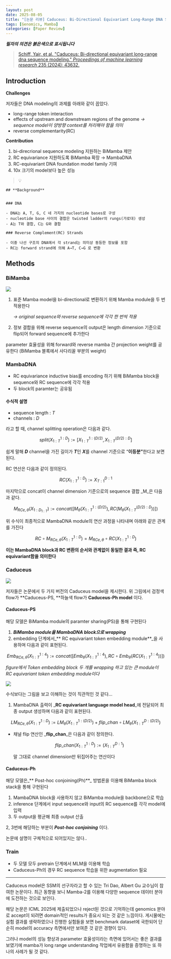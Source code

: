```yaml
---
layout: post
date: 2025-08-05
title: "[논문 리뷰] Caduceus: Bi-Directional Equivariant Long-Range DNA Sequence Modeling"
tags: [Genomics, Mamba]
categories: [Paper Review]
---
```


<span class="notion-red">_**필자의 의견은 붉은색으로 표시됩니다**_</span>


> [Schiff, Yair, et al. "Caduceus: Bi-directional equivariant long-range dna sequence modeling." ](https://pmc.ncbi.nlm.nih.gov/articles/PMC12189541/)[_Proceedings of machine learning research_](https://pmc.ncbi.nlm.nih.gov/articles/PMC12189541/)[ 235 (2024): 43632.](https://pmc.ncbi.nlm.nih.gov/articles/PMC12189541/)



## Introduction


**Challenges**


저자들은 DNA modeling의 과제를 아래와 같이 꼽았다.

- long-range token interaction
- effects of upstream and downstream regions of the genome 
_→ sequence model이 양방향 context를 처리해야 함을 의미_
- reverse complementarity(RC)

**Contribution**

1. bi-direcrional sequence modeling 지원하는 BiMamba 제안
1. RC equivariance 지원하도록 BiMamba 확장 → MambaDNA
1. RC-equivariant DNA foundation model family 기여
1. 10x 크기의 model보다 높은 성능

> 💡 


	## **Background**


	### DNA

	- DNA는 A, T, G, C 네 가지의 nucleotide bases로 구성
	- nucleotide base 사이의 결합은 twisted ladder의 rungs(가로대) 생성
	- A는 T와 결합, C는 G와 결합

	### Reverse Complement(RC) Strands

	- 이중 나선 구조의 DNA에서 각 strand는 의미상 동등한 정보를 포함
	- RC는 forward strand에 의해 A→T, C→G 로 변환


## Methods



### BiMamba


![](https://prod-files-secure.s3.us-west-2.amazonaws.com/542b861c-36a8-4051-84e5-8804b6728dba/2c247d59-7815-4980-99f0-8f0d21f445a7/image.png?X-Amz-Algorithm=AWS4-HMAC-SHA256&X-Amz-Content-Sha256=UNSIGNED-PAYLOAD&X-Amz-Credential=ASIAZI2LB4666FVDPLZL%2F20251003%2Fus-west-2%2Fs3%2Faws4_request&X-Amz-Date=20251003T170112Z&X-Amz-Expires=3600&X-Amz-Security-Token=IQoJb3JpZ2luX2VjELH%2F%2F%2F%2F%2F%2F%2F%2F%2F%2FwEaCXVzLXdlc3QtMiJGMEQCIC4q%2B3zISgliSwmlXT59%2FCFrNpQu3jlXlSwbrQarA8WGAiAsNP%2BuO2hwk9K3ePEk%2Fi4HZta%2FPMx%2Bh8R3r13IRefI9Sr%2FAwhKEAAaDDYzNzQyMzE4MzgwNSIMNdoUycnRRbkGNNAWKtwDDKs4dr7t3aw1bjbgShlzfELf1x6Zsyzstcq4HroPddLmoJPxhQhFG6htlOsN7Od4armdM8X58mzYGsNYW6qpUJuuiKuGRV6ZFNbPDOpV0nJNIMVeyQ12uCRUp9sC6wQGNEOQAOidpygjVMUvaSOVvsRx3GLLbs3LGpSwdchO5zxqvKU2XMpz%2BqeA%2FUYlmhpMzBm7b8f5ZE9Dv4GBq6IiqtJJfUtjds664hV%2FZUxwHNLRkmJCKREEYsO4psW9Z6VMggE1DhjBXYUXYF%2FdZP2Dblu30BH7c9yQVzer3j3pABP0rx8VpaCHuQ7N6aHFR4NsEB2eKeKRfPTzDdbmMVdSMoXLgxKZTz2hkubz8GmkDlk3K2pmwzoy91NRJNFx1wJTiBXSol%2FPwXl1LzfEdouupulg9jyItb0%2BAKiMmS%2FusMV4hqvCcjHid8mJ9S0mZU0r4V8fioFm5QgN11gqWthGmbQHIDGuhGuFCM1XxKRDgLAP%2BF2E7QOt4D0Pn79Uq%2FPABnWnUVpqTMA%2BTehHpU4bxmpqbkbwAImpAiWlxHsWvGCGeF%2Fbl7oOrq2qML8GlsDEpn6WBGi2V5nK4zmQ0Hoa9rmucR05%2BW2Bwp%2FjTy671d%2BvGMqHzuR%2FxQHs%2F5EwzPb%2FxgY6pgF1kK31fSm2A%2FwouCnXjWQJAS7nk2Zv4h0FEMPswYRhhmAvSSDzIHUUMqAXEecyUYYpj%2BY1FYsyJQwM7ERrUvd%2Fsam2RtNFlfhus17L5NwZGec108VMzV5%2B0v4QeVG52VztQoSWTKSWvblcclH1ABomdlgVkIEMMCiUo82V188CkocRrIdIOJEk69NZV1INt7Bf6%2Fakh7B%2FKix%2BhQvyphhPiHXJM26x&X-Amz-Signature=a54c17a25a6e75254abe6aa20920c3cd446439eadb0ac9d153bcc9fef99be0c3&X-Amz-SignedHeaders=host&x-amz-checksum-mode=ENABLED&x-id=GetObject)

1. 표준 Mamba model을 bi-directional로 변환하기 위해 Mamba module을 두 번 적용한다

	_→ original sequence와 reverse sequence에 각각 한 번씩 적용_

1. 정보 결합을 위해 reverse sequence의 output은 length dimension 기준으로 flip되어 forward sequence에 추가한다

parameter 효율성을 위해 forward와 reverse mamba 간 projection weight를 공유한다 (BiMamba 블록에서 사다리꼴 부분의 weight)



### MambaDNA

- RC equivariance inductive bias를 encoding 하기 위해 BiMamba block을 sequence와 RC sequence에 각각 적용
- 두 block의 paramter는 공유됨


#### 수식적 설명

- sequence length : _T_
- channels : _D_

라고 할 때,  channel splitting operation은 다음과 같다.


$$
split(X^{1:D}_{1:T}):=[X^{1:(D/2)}_{1:T},X^{(D/2):D}_{1:T}]
$$


<span class="notion-red">쉽게 말해 </span><span class="notion-red">_**D**_</span><span class="notion-red"> channel을 가진 길이가 </span><span class="notion-red">_**T**_</span><span class="notion-red">인 </span><span class="notion-red">_**X**_</span><span class="notion-red">를 channel 기준으로 “</span><span class="notion-red">**이등분”**</span><span class="notion-red">한다고 보면 된다.</span>


RC 연산은 다음과 같이 정의된다.


$$
RC(X^{1:D}_{1:T}):=X^{D:1}_{T:1}
$$


마지막으로 concat이 channel dimension 기준으로의 sequence 결합 _M_은 다음과 같다.


$$
M_{RCe,\theta}(X_{1:D_{1:T}}):=concat([M_{\theta}(X^{1:(D/2)}_{1:T}),RC(M_{\theta}(X^{(D/2):D}_{1:T}))])
$$


위 수식이 최종적으로 MambaDNA module의 연산 과정을 나타내며 아래와 같은 관계를 가진다


$$
RC\circ M_{RCe,\theta}(X^{1:D}_{1:T}) = M_{RCe,\theta} \circ RC(X^{1:D}_{1:T})
$$


**이는 MambaDNA block과 RC 변환의 순서와 관계없이 동일한 결과 즉, RC equivariant함을 의미한다**



### Caduceus


![](https://prod-files-secure.s3.us-west-2.amazonaws.com/542b861c-36a8-4051-84e5-8804b6728dba/f94a60d7-8145-473b-aef9-7c68d3ec604a/image.png?X-Amz-Algorithm=AWS4-HMAC-SHA256&X-Amz-Content-Sha256=UNSIGNED-PAYLOAD&X-Amz-Credential=ASIAZI2LB4666FVDPLZL%2F20251003%2Fus-west-2%2Fs3%2Faws4_request&X-Amz-Date=20251003T170112Z&X-Amz-Expires=3600&X-Amz-Security-Token=IQoJb3JpZ2luX2VjELH%2F%2F%2F%2F%2F%2F%2F%2F%2F%2FwEaCXVzLXdlc3QtMiJGMEQCIC4q%2B3zISgliSwmlXT59%2FCFrNpQu3jlXlSwbrQarA8WGAiAsNP%2BuO2hwk9K3ePEk%2Fi4HZta%2FPMx%2Bh8R3r13IRefI9Sr%2FAwhKEAAaDDYzNzQyMzE4MzgwNSIMNdoUycnRRbkGNNAWKtwDDKs4dr7t3aw1bjbgShlzfELf1x6Zsyzstcq4HroPddLmoJPxhQhFG6htlOsN7Od4armdM8X58mzYGsNYW6qpUJuuiKuGRV6ZFNbPDOpV0nJNIMVeyQ12uCRUp9sC6wQGNEOQAOidpygjVMUvaSOVvsRx3GLLbs3LGpSwdchO5zxqvKU2XMpz%2BqeA%2FUYlmhpMzBm7b8f5ZE9Dv4GBq6IiqtJJfUtjds664hV%2FZUxwHNLRkmJCKREEYsO4psW9Z6VMggE1DhjBXYUXYF%2FdZP2Dblu30BH7c9yQVzer3j3pABP0rx8VpaCHuQ7N6aHFR4NsEB2eKeKRfPTzDdbmMVdSMoXLgxKZTz2hkubz8GmkDlk3K2pmwzoy91NRJNFx1wJTiBXSol%2FPwXl1LzfEdouupulg9jyItb0%2BAKiMmS%2FusMV4hqvCcjHid8mJ9S0mZU0r4V8fioFm5QgN11gqWthGmbQHIDGuhGuFCM1XxKRDgLAP%2BF2E7QOt4D0Pn79Uq%2FPABnWnUVpqTMA%2BTehHpU4bxmpqbkbwAImpAiWlxHsWvGCGeF%2Fbl7oOrq2qML8GlsDEpn6WBGi2V5nK4zmQ0Hoa9rmucR05%2BW2Bwp%2FjTy671d%2BvGMqHzuR%2FxQHs%2F5EwzPb%2FxgY6pgF1kK31fSm2A%2FwouCnXjWQJAS7nk2Zv4h0FEMPswYRhhmAvSSDzIHUUMqAXEecyUYYpj%2BY1FYsyJQwM7ERrUvd%2Fsam2RtNFlfhus17L5NwZGec108VMzV5%2B0v4QeVG52VztQoSWTKSWvblcclH1ABomdlgVkIEMMCiUo82V188CkocRrIdIOJEk69NZV1INt7Bf6%2Fakh7B%2FKix%2BhQvyphhPiHXJM26x&X-Amz-Signature=a779718574b58dc84f6581b1900d662ee41c7343776864e62ed577a9e0d5f6a0&X-Amz-SignedHeaders=host&x-amz-checksum-mode=ENABLED&x-id=GetObject)


저자들은 논문에서 두 가지 버전의 Caduceus model을 제시한다. 위 그림에서 검정색 flow가 **Caduceus-PS, **하늘색 flow가 **Caduceus-Ph model** 이다.



#### Caduceus-PS


해당 모델은 BiMamba module의 paramter sharing(PS)을 통해 구현된다

1. _**BiMamba module을 MambaDNA block으로 wrapping**_
1. embedding 단계에서_** RC equivariant token embedding module**_을 사용하며 다음과 같이 표현된다.

$$
Emb_{RCe,\theta}(X^{1:4}_{1:T}):=concat([Emb_{\theta}(X^{1:4}_{1:T}),RC \circ Emb_{\theta}(RC(X^{1:4}_{1:T}))])
$$


_figure에서 Token embedding block 두 개를 wrapping 하고 있는 큰 module이 RC equivariant token embedding module이다_


![](https://prod-files-secure.s3.us-west-2.amazonaws.com/542b861c-36a8-4051-84e5-8804b6728dba/b175e4da-71eb-4e91-8c23-a06dabe673c9/image.png?X-Amz-Algorithm=AWS4-HMAC-SHA256&X-Amz-Content-Sha256=UNSIGNED-PAYLOAD&X-Amz-Credential=ASIAZI2LB4666FVDPLZL%2F20251003%2Fus-west-2%2Fs3%2Faws4_request&X-Amz-Date=20251003T170112Z&X-Amz-Expires=3600&X-Amz-Security-Token=IQoJb3JpZ2luX2VjELH%2F%2F%2F%2F%2F%2F%2F%2F%2F%2FwEaCXVzLXdlc3QtMiJGMEQCIC4q%2B3zISgliSwmlXT59%2FCFrNpQu3jlXlSwbrQarA8WGAiAsNP%2BuO2hwk9K3ePEk%2Fi4HZta%2FPMx%2Bh8R3r13IRefI9Sr%2FAwhKEAAaDDYzNzQyMzE4MzgwNSIMNdoUycnRRbkGNNAWKtwDDKs4dr7t3aw1bjbgShlzfELf1x6Zsyzstcq4HroPddLmoJPxhQhFG6htlOsN7Od4armdM8X58mzYGsNYW6qpUJuuiKuGRV6ZFNbPDOpV0nJNIMVeyQ12uCRUp9sC6wQGNEOQAOidpygjVMUvaSOVvsRx3GLLbs3LGpSwdchO5zxqvKU2XMpz%2BqeA%2FUYlmhpMzBm7b8f5ZE9Dv4GBq6IiqtJJfUtjds664hV%2FZUxwHNLRkmJCKREEYsO4psW9Z6VMggE1DhjBXYUXYF%2FdZP2Dblu30BH7c9yQVzer3j3pABP0rx8VpaCHuQ7N6aHFR4NsEB2eKeKRfPTzDdbmMVdSMoXLgxKZTz2hkubz8GmkDlk3K2pmwzoy91NRJNFx1wJTiBXSol%2FPwXl1LzfEdouupulg9jyItb0%2BAKiMmS%2FusMV4hqvCcjHid8mJ9S0mZU0r4V8fioFm5QgN11gqWthGmbQHIDGuhGuFCM1XxKRDgLAP%2BF2E7QOt4D0Pn79Uq%2FPABnWnUVpqTMA%2BTehHpU4bxmpqbkbwAImpAiWlxHsWvGCGeF%2Fbl7oOrq2qML8GlsDEpn6WBGi2V5nK4zmQ0Hoa9rmucR05%2BW2Bwp%2FjTy671d%2BvGMqHzuR%2FxQHs%2F5EwzPb%2FxgY6pgF1kK31fSm2A%2FwouCnXjWQJAS7nk2Zv4h0FEMPswYRhhmAvSSDzIHUUMqAXEecyUYYpj%2BY1FYsyJQwM7ERrUvd%2Fsam2RtNFlfhus17L5NwZGec108VMzV5%2B0v4QeVG52VztQoSWTKSWvblcclH1ABomdlgVkIEMMCiUo82V188CkocRrIdIOJEk69NZV1INt7Bf6%2Fakh7B%2FKix%2BhQvyphhPiHXJM26x&X-Amz-Signature=8dfe01f116c1a14aec1680b82ad0659602ae3977019e0bf04c967be7363e64df&X-Amz-SignedHeaders=host&x-amz-checksum-mode=ENABLED&x-id=GetObject)


<span class="notion-red">수식보다는 그림을 보고 이해하는 것이 직관적인 것 같다…</span>

1. MambaDNA 출력이 _**RC equivariant language model head**_에 전달되어 최종 output 생성하며 다음과 같이 표현된다.

$$
LM_{RCe,\theta}(X^{1:D}_{1:T}):= LM_{\theta}(X^{1:(D/2)}_{1:T})+flip\_chan\circ LM_{\theta}(X^{D:(D/2)}_{1:T})
$$

- 채널 flip 연산인 _**flip\_chan**_은 다음과 같이 정의한다.

	$$
	flip\_chan(X^{1:D}_{1:T}):=(X^{D:1}_{1:T})
	$$


	말 그대로 channel dimension만 뒤집어주는 연산이다



#### Caduceus-Ph


해당 모델은_** Post-hoc conjoining(Ph)**_ 방법론을 이용해 BiMamba block stack을 통해 구현된다

1. MambaDNA block을 사용하지 않고 BiMamba module을 backbone으로 학습
1. inference 단계에서 input sequence와 input의 RC sequence를 각각 model에 입력
1. 두 output을 평균해 최종 output 산출

2, 3번에 해당하는 부분이 _**Post-hoc conjoining**_ 이다.


<span class="notion-red">논문에 설명이 구체적으로 되어있지는 않다..</span>



### Train

- 두 모델 모두 pretrain 단계에서 MLM을 이용해 학습
- Caduceus-Ph의 경우 RC sequence 학습을 위한 augmentation 필요

---


<span class="notion-red">Caduceus model은 SSM의 선구자라고 할 수 있는 Tri Dao, Albert Gu 교수님이 참여한 논문이다. 최근 동향을 보니 Mamba-2를 이용해 다양한 sequence 데이터 분야에 도전하는 것으로 보인다.</span>


<span class="notion-red">해당 논문은 ICML 2025에 제출되었으나 reject된 것으로 기억하는데 genomics 분야로 accept이 되려면 domain적인 results가 중요시 되는 것 같은 느낌이다. 게시물에는 실험 결과를 생략하였으나 진행한 실험들을 보면 benchmark dataset에 국한되어 단순히 model의 accuracy 측면에서만 보여준 것 같은 경향이 있다.</span>


<span class="notion-red">그러나 model의 성능 향상과 parameter 효율성이라는 측면에 있어서는 좋은 결과를 보였기에 mamba가 long range understanding 작업에서 유용함을 증명하는 또 하나의 사례가 될 것 같다.</span>

